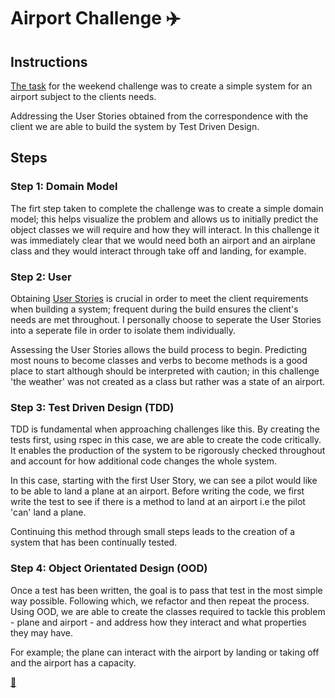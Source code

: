 # Airport Challenge :airplane:

## Instructions

[The task](TASK.md) for the weekend challenge was to create a simple system for an airport subject to the clients needs.		
		
Addressing the User Stories obtained from the correspondence with the client we are able to build the system by Test Driven Design. 

## Steps

### Step 1: Domain Model
The firt step taken to complete the challenge was to create a simple domain model; this helps visualize the problem and allows us to initially predict the object classes we will require and how they will interact. In this challenge it was immediately clear that we would need both an airport and an airplane class and they would interact through take off and landing, for example.

### Step 2: User 

Obtaining [User Stories](USERSTORIES.md) is crucial in order to meet the client requirements when building a system; frequent during the build ensures the client's needs are met throughout. I personally choose to seperate the User Stories into a seperate file in order to isolate them individually.		
	
Assessing the User Stories allows the build process to begin. Predicting most nouns to become classes and verbs to become methods is a good place to start although should be interpreted with caution; in this challenge 'the weather' was not created as a class but rather was a state of an airport. 

### Step 3: Test Driven Design (TDD)
TDD is fundamental when approaching challenges like this. By creating the tests first, using rspec in this case, we are able to create the code critically. It enables the production of the system to be rigorously checked throughout and account for how additional code changes the whole system. 		
	
In this case, starting with the first User Story, we can see a pilot would like to be able to land a plane at an airport. Before writing the code, we first write the test to see if there is a method to land at an airport i.e the pilot 'can' land a plane. 		

Continuing this method through small steps leads to the creation of a system that has been continually tested.

### Step 4: Object Orientated Design (OOD)
Once a test has been written, the goal is to pass that test in the most simple way possible. Following which, we refactor and then repeat the process. Using OOD, we are able to create the classes required to tackle this problem - plane and airport - and address how they interact and what properties they may have. 		
	
For example; the plane can interact with the airport by landing or taking off and the airport has a capacity.

[:banana:]()


